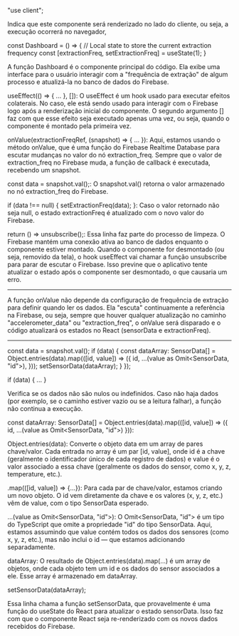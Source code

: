 "use client";

Indica que este componente será renderizado no lado do cliente, ou seja, a execução ocorrerá no navegador,

const Dashboard = () => {
  // Local state to store the current extraction frequency
  const [extractionFreq, setExtractionFreq] = useState<number>(1);
}

A função Dashboard é o componente principal do código. Ela exibe uma interface para o usuário interagir com a "frequência de extração" de algum processo e atualizá-la no banco de dados do Firebase.

useEffect(() => { ... }, []): O useEffect é um hook usado para executar efeitos colaterais. No caso, ele está sendo usado para interagir com o Firebase logo após a renderização inicial do componente. O segundo argumento [] faz com que esse efeito seja executado apenas uma vez, ou seja, quando o componente é montado pela primeira vez.


onValue(extractionFreqRef, (snapshot) => { ... }): Aqui, estamos usando o método onValue, que é uma função do Firebase Realtime Database para escutar mudanças no valor do nó extraction_freq. Sempre que o valor de extraction_freq no Firebase muda, a função de callback é executada, recebendo um snapshot.

const data = snapshot.val();: O snapshot.val() retorna o valor armazenado no nó extraction_freq do Firebase.

if (data !== null) { setExtractionFreq(data); }: Caso o valor retornado não seja null, o estado extractionFreq é atualizado com o novo valor do Firebase.

return () => unsubscribe();: Essa linha faz parte do processo de limpeza. O Firebase mantém uma conexão ativa ao banco de dados enquanto o componente estiver montado. Quando o componente for desmontado (ou seja, removido da tela), o hook useEffect vai chamar a função unsubscribe para parar de escutar o Firebase. Isso previne que o aplicativo tente atualizar o estado após o componente ser desmontado, o que causaria um erro.

---------------------------------------------------------------------------------------------------

A função onValue não depende da configuração de frequência de extração para definir quando ler os dados. Ela "escuta" continuamente a referência na Firebase, ou seja, sempre que houver qualquer atualização no caminho "accelerometer_data" ou "extraction_freq", o onValue será disparado e o código atualizará os estados no React (sensorData e extractionFreq).

---------------------------------------------------------------------------------------------------

  const data = snapshot.val();
  if (data) {
    const dataArray: SensorData[] = Object.entries(data).map(([id, value]) => ({
      id,
      ...(value as Omit<SensorData, "id">),
    }));
    setSensorData(dataArray);
  }
});

if (data) { ... }

Verifica se os dados não são nulos ou indefinidos. Caso não haja dados (por exemplo, se o caminho estiver vazio ou se a leitura falhar), a função não continua a execução.

const dataArray: SensorData[] = Object.entries(data).map(([id, value]) => ({ id, ...(value as Omit<SensorData, "id">) })):

Object.entries(data):
Converte o objeto data em um array de pares chave/valor. Cada entrada no array é um par [id, value], onde id é a chave (geralmente o identificador único de cada registro de dados) e value é o valor associado a essa chave (geralmente os dados do sensor, como x, y, z, temperature, etc.).

.map(([id, value]) => {...}):
Para cada par de chave/valor, estamos criando um novo objeto. O id vem diretamente da chave e os valores (x, y, z, etc.) vêm de value, com o tipo SensorData esperado.

...(value as Omit<SensorData, "id">):
O Omit<SensorData, "id"> é um tipo do TypeScript que omite a propriedade "id" do tipo SensorData. Aqui, estamos assumindo que value contém todos os dados dos sensores (como x, y, z, etc.), mas não inclui o id — que estamos adicionando separadamente.

dataArray:
O resultado de Object.entries(data).map(...) é um array de objetos, onde cada objeto tem um id e os dados do sensor associados a ele. Esse array é armazenado em dataArray.

setSensorData(dataArray);

Essa linha chama a função setSensorData, que provavelmente é uma função do useState do React para atualizar o estado sensorData. Isso faz com que o componente React seja re-renderizado com os novos dados recebidos do Firebase.
